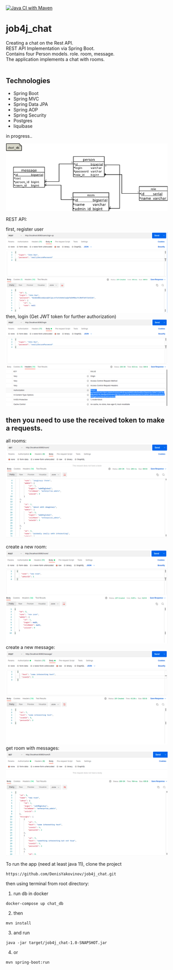 [![Java CI with Maven](https://github.com/DenisYakovinov/job4j_chat/actions/workflows/maven.yml/badge.svg)](https://github.com/DenisYakovinov/job4j_chat/actions/workflows/maven.yml)
# job4j_chat

Creating a chat on the Rest API.<br>
REST API Implementation via Spring Boot.<br>
Contains four Person models. role. room, message.<br>
The application implements a chat with rooms.
<br> 
<br>
<h2>Technologies</h2>
<ul>
    <li>Spring Boot</li>
    <li>Spring MVC</li>
    <li>Spring Data JPA</li>
    <li>Spring AOP</li>
    <li>Spring Security</li>
    <li>Postgres</li>
    <Li>liquibase</Li>
</ul>
in progress..

![scheme_db](img/scheme_db.png) <br>

REST API:<br>

first, register user
![register](img/register.png) <br>
then, login (Get JWT token for further authorization)
![authorization](img/authorization.png) <br>
## then you need to use the received token to make a requests. ##
all rooms:
![rooms](img/rooms.png) <br>
<br>
create a new room:
![newRoom](img/newRoom.png) <br>
create a new message:
![newMessage](img/newMessage.png) <br>
get room with messages:
![roomWithMessage](img/roomWithMessage.png) <br>

To run the app (need at least java 11), clone the project
```
https://github.com/DenisYakovinov/job4j_chat.git
```
then using terminal from root directory:<br>

1. run db in docker
```
docker-compose up chat_db
```
2. then
```
mvn install
```
3. and run
```
java -jar target/job4j_chat-1.0-SNAPSHOT.jar
```
4. or
```
mvn spring-boot:run
```
